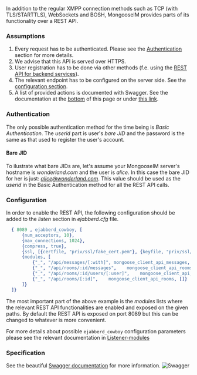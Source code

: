 In addition to the regular XMPP connection methods such as TCP (with TLS/STARTTLS),
WebSockets and BOSH, MongooseIM provides parts of its functionality over a REST API.

### Assumptions

1. Every request has to be authenticated.
Please see the [Authentication](#authentication) section for more details.
1. We advise that this API is served over HTTPS.
1. User registration has to be done via other methods (f.e. using the
[REST API for backend services](http-api/http-administration-api-documentation.md)).
1. The relevant endpoint has to be configured on the server side.
See the [configuration section](#configuration).
1. A list of provided actions is documented with Swagger.
See the documentation at the [bottom](#specification) of this page or under
[this link](http://mongooseim.readthedocs.io/en/latest/swagger/index.html?client=true).

### Authentication

The only possible authentication method for the time being is *Basic Authentication*.
The *userid* part is user's *bare JID* and the password is the same as that used to
register the user's account.

#### Bare JID

To ilustrate what bare JIDs are, let's assume your MongooseIM server's hostname is
*wonderland.com* and the user is *alice*.
In this case the bare JID for her is just: *alice@wonderland.com*.
This value should be used as the *userid* in the Basic Authentication method for all the REST API calls.

### Configuration

In order to enable the REST API, the following configuration should be added to the
*listen* section in *ejabberd.cfg* file.

```erlang
  { 8089 , ejabberd_cowboy, [
      {num_acceptors, 10},
      {max_connections, 1024},
      {compress, true},
      {ssl, [{certfile, "priv/ssl/fake_cert.pem"}, {keyfile, "priv/ssl/fake_key.pem"}, {password, ""}]},
      {modules, [
          {"_", "/api/messages/[:with]", mongoose_client_api_messages, []},
          {"_", "/api/rooms/:id/messages",    mongoose_client_api_rooms_messages, []},
          {"_", "/api/rooms/:id/users/[:user]",    mongoose_client_api_rooms_users, []},
          {"_", "/api/rooms/[:id]",    mongoose_client_api_rooms, []}
      ]}
  ]}
```

The most important part of the above example is the *modules* lists where the relevant
REST API functionalities are enabled and exposed on the given paths.
By default the REST API is exposed on port 8089 but this can be changed to whatever is more convenient.

For more details about possible `ejabberd_cowboy` configuration parameters please
see the relevant documentation in [Listener-modules](../advanced-configuration/Listener-modules/#http-based-services-bosh-websocket-rest-ejabberd_cowboy)

### Specification



See the beautiful [Swagger documentation](http://mongooseim.readthedocs.io/en/latest/swagger/index.html?client=true) for more information.
![Swagger](http://nordicapis.com/wp-content/uploads/swagger-Top-Specification-Formats-for-REST-APIs-nordic-apis-sandoval-e1441412425742-300x170.png)



